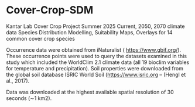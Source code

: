 # Cover-Crop-SDM
Kantar Lab Cover Crop Project Summer 2025
Current, 2050, 2070 climate data
Species Distribution Modelling, Suitability Maps, Overlays for 14 common cover crop species

Occurrence data were obtained from iNaturalist ( https://www.gbif.org/).
These occurrence points were used to query the datasets examined in this study which included the WorldClim 2.1 climate data (all 19 bioclim variables for temperature and precipitation).
Soil properties were downloaded from the global soil database ISRIC World Soil (https://www.isric.org – (Hengl et al., 2017).

Data was downloaded at the highest available spatial resolution of 30 seconds (∼1 km2).
